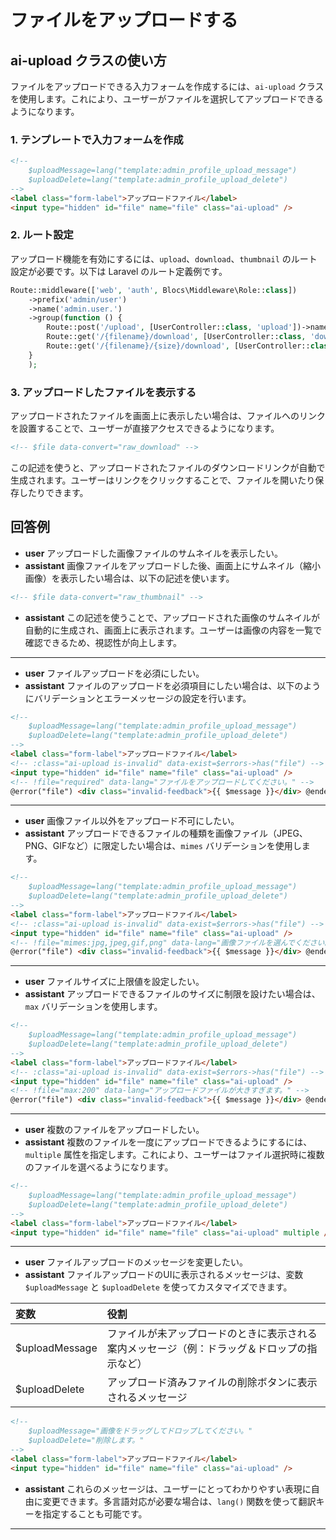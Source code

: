 # ファイルをアップロードする
## **ai-upload** クラスの使い方
ファイルをアップロードできる入力フォームを作成するには、`ai-upload` クラスを使用します。これにより、ユーザーがファイルを選択してアップロードできるようになります。

### 1. テンプレートで入力フォームを作成
```html
<!--
	$uploadMessage=lang("template:admin_profile_upload_message")
	$uploadDelete=lang("template:admin_profile_upload_delete")
-->
<label class="form-label">アップロードファイル</label>
<input type="hidden" id="file" name="file" class="ai-upload" />
```

### 2. ルート設定
アップロード機能を有効にするには、`upload`、`download`、`thumbnail` のルート設定が必要です。以下は Laravel のルート定義例です。
```php
Route::middleware(['web', 'auth', Blocs\Middleware\Role::class])
    ->prefix('admin/user')
    ->name('admin.user.')
    ->group(function () {
        Route::post('/upload', [UserController::class, 'upload'])->name('upload');
        Route::get('/{filename}/download', [UserController::class, 'download'])->name('download');
        Route::get('/{filename}/{size}/download', [UserController::class, 'download'])->name('thumbnail');
    }
    );
```

### 3. アップロードしたファイルを表示する
アップロードされたファイルを画面上に表示したい場合は、ファイルへのリンクを設置することで、ユーザーが直接アクセスできるようになります。
```html
<!-- $file data-convert="raw_download" -->
```
この記述を使うと、アップロードされたファイルのダウンロードリンクが自動で生成されます。ユーザーはリンクをクリックすることで、ファイルを開いたり保存したりできます。

## 回答例
- **user**
アップロードした画像ファイルのサムネイルを表示したい。
- **assistant**
画像ファイルをアップロードした後、画面上にサムネイル（縮小画像）を表示したい場合は、以下の記述を使います。
```html
<!-- $file data-convert="raw_thumbnail" -->
```
- **assistant**
この記述を使うことで、アップロードされた画像のサムネイルが自動的に生成され、画面上に表示されます。ユーザーは画像の内容を一覧で確認できるため、視認性が向上します。
---
- **user**
ファイルアップロードを必須にしたい。
- **assistant**
ファイルのアップロードを必須項目にしたい場合は、以下のようにバリデーションとエラーメッセージの設定を行います。
```html
<!--
	$uploadMessage=lang("template:admin_profile_upload_message")
	$uploadDelete=lang("template:admin_profile_upload_delete")
-->
<label class="form-label">アップロードファイル</label>
<!-- :class="ai-upload is-invalid" data-exist=$errors->has("file") -->
<input type="hidden" id="file" name="file" class="ai-upload" />
<!-- !file="required" data-lang="ファイルをアップロードしてください。" -->
@error("file") <div class="invalid-feedback">{{ $message }}</div> @enderror
```
---
- **user**
画像ファイル以外をアップロード不可にしたい。
- **assistant**
アップロードできるファイルの種類を画像ファイル（JPEG、PNG、GIFなど）に限定したい場合は、`mimes` バリデーションを使用します。
```html
<!--
	$uploadMessage=lang("template:admin_profile_upload_message")
	$uploadDelete=lang("template:admin_profile_upload_delete")
-->
<label class="form-label">アップロードファイル</label>
<!-- :class="ai-upload is-invalid" data-exist=$errors->has("file") -->
<input type="hidden" id="file" name="file" class="ai-upload" />
<!-- !file="mimes:jpg,jpeg,gif,png" data-lang="画像ファイルを選んでください。" -->
@error("file") <div class="invalid-feedback">{{ $message }}</div> @enderror
```
---
- **user**
ファイルサイズに上限値を設定したい。
- **assistant**
アップロードできるファイルのサイズに制限を設けたい場合は、`max` バリデーションを使用します。
```html
<!--
	$uploadMessage=lang("template:admin_profile_upload_message")
	$uploadDelete=lang("template:admin_profile_upload_delete")
-->
<label class="form-label">アップロードファイル</label>
<!-- :class="ai-upload is-invalid" data-exist=$errors->has("file") -->
<input type="hidden" id="file" name="file" class="ai-upload" />
<!-- !file="max:200" data-lang="アップロードファイルが大きすぎます。" -->
@error("file") <div class="invalid-feedback">{{ $message }}</div> @enderror
```
---
- **user**
複数のファイルをアップロードしたい。
- **assistant**
複数のファイルを一度にアップロードできるようにするには、`multiple` 属性を指定します。これにより、ユーザーはファイル選択時に複数のファイルを選べるようになります。
```html
<!--
	$uploadMessage=lang("template:admin_profile_upload_message")
	$uploadDelete=lang("template:admin_profile_upload_delete")
-->
<label class="form-label">アップロードファイル</label>
<input type="hidden" id="file" name="file" class="ai-upload" multiple />
```
---
- **user**
ファイルアップロードのメッセージを変更したい。
- **assistant**
ファイルアップロードのUIに表示されるメッセージは、変数 `$uploadMessage` と `$uploadDelete` を使ってカスタマイズできます。

|変数|役割|
|:-----------|:-----------|
|$uploadMessage|ファイルが未アップロードのときに表示される案内メッセージ（例：ドラッグ＆ドロップの指示など）|
|$uploadDelete|アップロード済みファイルの削除ボタンに表示されるメッセージ|

```html
<!--
	$uploadMessage="画像をドラッグしてドロップしてください。"
	$uploadDelete="削除します。"
-->
<label class="form-label">アップロードファイル</label>
<input type="hidden" id="file" name="file" class="ai-upload" />
```
- **assistant**
これらのメッセージは、ユーザーにとってわかりやすい表現に自由に変更できます。多言語対応が必要な場合は、`lang()` 関数を使って翻訳キーを指定することも可能です。
---
